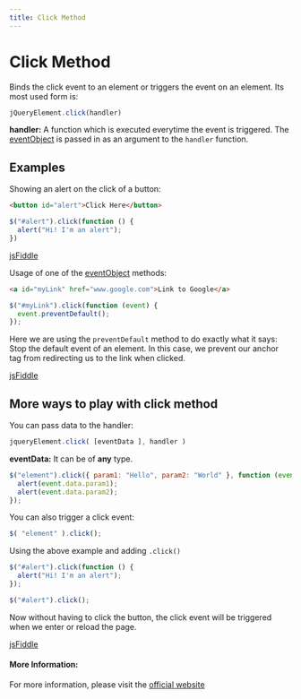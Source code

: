 ```yaml
---
title: Click Method
---
```


# Click Method

Binds the click event to an element or triggers the event on an element. Its most used form is:

```javascript
jQueryElement.click(handler)
```

**handler:** A function which is executed everytime the event is triggered. The [eventObject](http://api.jquery.com/Types/#Event) is passed in as an argument to the ```handler``` function.

## Examples

Showing an alert on the click of a button:

```html
<button id="alert">Click Here</button>
```

```javascript
$("#alert").click(function () {
  alert("Hi! I'm an alert");
})
```

[jsFiddle](https://jsfiddle.net/pL63cL6m/)

Usage of one of the [eventObject](http://api.jquery.com/Types/#Event) methods:

```html
<a id="myLink" href="www.google.com">Link to Google</a>
```

```javascript
$("#myLink").click(function (event) {
  event.preventDefault();
});
```

Here we are using the ```preventDefault``` method to do exactly what it says: Stop the default event of an element. In this case, we prevent our anchor tag from redirecting us to the link when clicked.

[jsFiddle](https://jsfiddle.net/dy457gbh/)

## More ways to play with click method

You can pass data to the handler:

```javascript
jqueryElement.click( [eventData ], handler )
```

**eventData:** It can be of **any** type.

```javascript
$("element").click({ param1: "Hello", param2: "World" }, function (event) {
  alert(event.data.param1);
  alert(event.data.param2);
});
```

You can also trigger a click event:
```javascript
$( "element" ).click();
```

Using the above example and adding `.click()`

```javascript
$("#alert").click(function () {
  alert("Hi! I'm an alert");
});

$("#alert").click();
```

Now without having to click the button, the click event will be triggered when we enter or reload the page.

[jsFiddle](https://jsfiddle.net/gspk6gxt/)

#### More Information:

For more information, please visit the [official website](https://api.jquery.com/click/#click)
